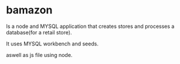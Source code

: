 # bamazon

Is a node and MYSQL application that creates stores and processes a database(for a retail store).


It uses MYSQL workbench and seeds.

aswell as js file using node.
